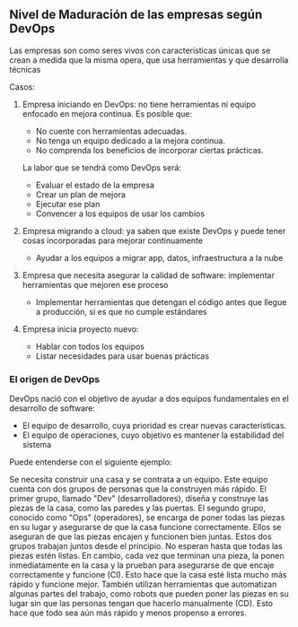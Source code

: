 <h2 align="left"> Nivel de Maduración de las empresas según DevOps </h2>

<p align="left"> Las empresas son como seres vivos con características únicas que se crean a medida que la misma opera, que usa herramientas y que desarrolla técnicas

Casos:

1. Empresa iniciando en DevOps: no tiene herramientas ni equipo enfocado en mejora continua. Es posible que:
    * No cuente con herramientas adecuadas.
    * No tenga un equipo dedicado a la mejora continua.
    * No comprenda los beneficios de incorporar ciertas prácticas.

    La labor que se tendrá como DevOps será:
    * Evaluar el estado de la empresa
    * Crear un plan de mejora
    * Ejecutar ese plan
    * Convencer a los equipos de usar los cambios

2. Empresa migrando a cloud: ya saben que existe DevOps y puede tener cosas incorporadas para mejorar continuamente
    * Ayudar a los equipos a migrar app, datos, infraestructura a la nube
3. Empresa que necesita asegurar la calidad de software: implementar herramientas que mejoren ese proceso
    * Implementar herramientas que detengan el código antes que llegue a producción, si es que no cumple estándares
4. Empresa inicia proyecto nuevo:
    * Hablar con todos los equipos
    * Listar necesidades para usar buenas prácticas</p>

<h3>El origen de DevOps</h3>

<p align="left"> 
DevOps nació con el objetivo de ayudar a dos equipos fundamentales en el desarrollo de software:

* El equipo de desarrollo, cuya prioridad es crear nuevas características.
* El equipo de operaciones, cuyo objetivo es mantener la estabilidad del sistema

Puede entenderse con el siguiente ejemplo: 

Se necesita construir una casa y se contrata a un equipo. Este equipo cuenta con dos grupos de personas que la construyen más rápido. El primer grupo, llamado "Dev" (desarrolladores), diseña y construye las piezas de la casa, como las paredes y las puertas. El segundo grupo, conocido como "Ops" (operadores), se encarga de poner todas las piezas en su lugar y asegurarse de que la casa funcione correctamente. Ellos se aseguran de que las piezas encajen y funcionen bien juntas. Estos dos grupos trabajan juntos desde el principio. No esperan hasta que todas las piezas estén listas. En cambio, cada vez que terminan una pieza, la ponen inmediatamente en la casa y la prueban para asegurarse de que encaje correctamente y funcione (CI). Esto hace que la casa esté lista mucho más rápido y funcione mejor. También utilizan herramientas que automatizan algunas partes del trabajo, como robots que pueden poner las piezas en su lugar sin que las personas tengan que hacerlo manualmente (CD). Esto hace que todo sea aún más rápido y menos propenso a errores. </p>


